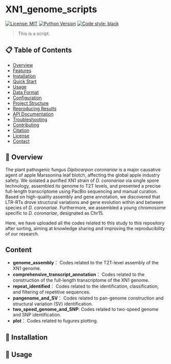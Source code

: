 # XN1_genome_scripts

[![License: MIT](https://img.shields.io/badge/License-MIT-yellow.svg)](https://opensource.org/licenses/MIT)
[![Python Version](https://img.shields.io/badge/python-3.8%2B-blue)](https://www.python.org/downloads/)
[![Code style: black](https://img.shields.io/badge/code%20style-black-000000.svg)](https://github.com/psf/black)

> This is a script.

## 📋 Table of Contents

- [Overview](#overview)
- [Features](#features)
- [Installation](#installation)
- [Quick Start](#quick-start)
- [Usage](#usage)
- [Data Format](#data-format)
- [Configuration](#configuration)
- [Project Structure](#project-structure)
- [Reproducing Results](#reproducing-results)
- [API Documentation](#api-documentation)
- [Troubleshooting](#troubleshooting)
- [Contributing](#contributing)
- [Citation](#citation)
- [License](#license)
- [Contact](#contact)

## 🎯 Overview
The plant pathogenic fungus *Diplocarpon coronariae* is a major causative agent of apple Marssonina leaf blotch, affecting the global apple industry safety. We isolated a purified XN1 strain of *D. coronariae* via single spore technology, assembled its genome to T2T levels, and presented a precise full-length transcriptome using PacBio sequencing and manual curation. Based on high-quality assembly and gene annotation, we discovered that LTR-RTs drove structural variations and gene evolution within and between species of *D. coronariae*. Furthermore, we assembled a young chromosome specific to *D. coronariae*, designated as Chr15.

Here, we have uploaded all the codes related to this study to this repository after sorting, aiming at knowledge sharing and improving the reproducibility of our research.

## Content
- **genome_assembly**： Codes related to the T2T-level assembly of the XN1 genome.
- **comprehensive_transcript_annotation**： Codes related to the construction of the full-length transcriptome of the XN1 genome.
- **repeat_identified**： Codes related to the identification, classification, and filtering of repetitive sequences.
- **pangenome_and_SV**： Codes related to pan-genome construction and structural variation (SV) identification.
- **two_speed_genome_and_SNP**:  Codes related to two-speed genome and SNP identification.
- **plot**： Codes related to fugures plotting.

## 🚀 Installation

## 📖 Usage
